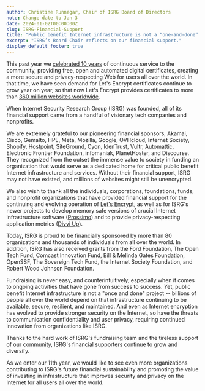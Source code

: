 ```yaml
---
author: Christine Runnegar, Chair of ISRG Board of Directors
note: Change date to Jan 3
date: 2024-01-02T00:00:00Z
slug: ISRG-Financial-Support
title: "Public benefit Internet infrastructure is not a “one-and-done” project"
excerpt: "ISRG’s Board Chair reflects on our financial support."
display_default_footer: true
---
```


This past year we [celebrated 10 years](https://www.abetterinternet.org/tenth-anniversary/) of continuous service to the community, providing free, open and automated digital certificates, creating a more secure and privacy-respecting Web for users all over the world. In that time, we have seen demand for Let's Encrypt certificates continue to grow year on year, so that now Let's Encrypt provides certificates to more than [360 million websites worldwide](http://letsencrypt.org/stats).

When Internet Security Research Group (ISRG) was founded, all of its financial support came from a handful of visionary tech companies and nonprofits.

We are extremely grateful to our pioneering financial sponsors, Akamai, Cisco, Gemalto, HPE, Meta, Mozilla, Google, OVHcloud, Internet Society, Shopify, Hostpoint, SiteGround, Cyon, IdenTrust, Vultr, Automattic, Electronic Frontier Foundation, infomaniak, PlanetHoster, and Discourse. They recognized from the outset the immense value to society in funding an organization that would serve as a dedicated home for critical public benefit Internet infrastructure and services. Without their financial support, ISRG may not have existed, and millions of websites might still be unencrypted.

We also wish to thank all the individuals, corporations, foundations, funds, and nonprofit organizations that have provided financial support for the continuing and evolving operation of [Let's Encrypt](https://letsencrypt.org/), as well as for ISRG's newer projects to develop memory safe versions of crucial Internet infrastructure software ([Prossimo](https://www.memorysafety.org/)) and to provide privacy-respecting application metrics ([Divvi Up](https://divviup.org/)).

Today, ISRG is proud to be financially sponsored by more than 80 organizations and thousands of individuals from all over the world. In addition, ISRG has also received grants from the Ford Foundation, The Open Tech Fund, Comcast Innovation Fund, Bill & Melinda Gates Foundation, OpenSSF, The Sovereign Tech Fund, the Internet Society Foundation, and Robert Wood Johnson Foundation.

Fundraising is never easy, and counterintuitively, especially when it comes to ongoing activities that have gone from success to success. Yet, public benefit Internet infrastructure is not a "once and done" project -- billions of people all over the world depend on that infrastructure continuing to be available, secure, resilient, and maintained. And even as Internet encryption has evolved to provide stronger security on the Internet, so have the threats to communication confidentiality and user privacy, requiring continued innovation from organizations like ISRG.

Thanks to the hard work of ISRG's fundraising team and the tireless support of our community, ISRG's financial supporters continue to grow and diversify.

As we enter our 11th year, we would like to see even more organizations contributing to ISRG's future financial sustainability and promoting the value of investing in infrastructure that improves security and privacy on the Internet for all users all over the world.
